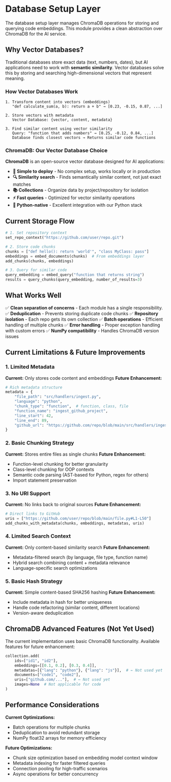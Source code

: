 # Database Setup Layer

The database setup layer manages ChromaDB operations for storing and querying code embeddings. This module provides a clean abstraction over ChromaDB for the AI service.

## Why Vector Databases?

Traditional databases store exact data (text, numbers, dates), but AI applications need to work with **semantic similarity**. Vector databases solve this by storing and searching high-dimensional vectors that represent meaning.

### How Vector Databases Work

```text
1. Transform content into vectors (embeddings)
   "def calculate_sum(a, b): return a + b" → [0.23, -0.15, 0.87, ...]

2. Store vectors with metadata
   Vector Database: {vector, content, metadata}

3. Find similar content using vector similarity
   Query: "function that adds numbers" → [0.25, -0.12, 0.84, ...]
   Database finds closest vectors → Returns similar code functions
```

### ChromaDB: Our Vector Database Choice

**ChromaDB** is an open-source vector database designed for AI applications:

- **🚀 Simple to deploy** - No complex setup, works locally or in production
- **🔍 Similarity search** - Finds semantically similar content, not just exact matches
- **📚 Collections** - Organize data by project/repository for isolation
- **⚡ Fast queries** - Optimized for vector similarity operations
- **🐍 Python-native** - Excellent integration with our Python stack

## Current Storage Flow

```python
# 1. Set repository context
set_repo_context("https://github.com/user/repo.git")

# 2. Store code chunks
chunks = ["def hello(): return 'world'", "class MyClass: pass"]
embeddings = embed_documents(chunks)  # From embeddings layer
add_chunks(chunks, embeddings)

# 3. Query for similar code
query_embedding = embed_query("function that returns string")
results = query_chunks(query_embedding, number_of_results=3)
```

## What Works Well

✅ **Clean separation of concerns** - Each module has a single responsibility.
✅ **Deduplication** - Prevents storing duplicate code chunks
✅ **Repository isolation** - Each repo gets its own collection
✅ **Batch operations** - Efficient handling of multiple chunks
✅ **Error handling** - Proper exception handling with custom errors
✅ **NumPy compatibility** - Handles ChromaDB version issues

## Current Limitations & Future Improvements

### 1. **Limited Metadata**

**Current:** Only stores code content and embeddings
**Future Enhancement:**

```python
# Rich metadata structure
metadata = {
    "file_path": "src/handlers/ingest.py",
    "language": "python",
    "chunk_type": "function",  # function, class, file
    "function_name": "ingest_github_project",
    "line_start": 42,
    "line_end": 89,
    "github_url": "https://github.com/repo/blob/main/src/handlers/ingest.py#L42-L89"
}
```

### 2. **Basic Chunking Strategy**

**Current:** Stores entire files as single chunks
**Future Enhancement:**

- Function-level chunking for better granularity
- Class-level chunking for OOP contexts
- Semantic code parsing (AST-based for Python, regex for others)
- Import statement preservation

### 3. **No URI Support**

**Current:** No links back to original sources
**Future Enhancement:**

```python
# Direct links to GitHub
uris = ["https://github.com/user/repo/blob/main/file.py#L1-L50"]
add_chunks_with_metadata(chunks, embeddings, metadatas, uris)
```

### 4. **Limited Search Context**

**Current:** Only content-based similarity search
**Future Enhancement:**

- Metadata-filtered search (by language, file type, function name)
- Hybrid search combining content + metadata relevance
- Language-specific search optimizations

### 5. **Basic Hash Strategy**

**Current:** Simple content-based SHA256 hashing
**Future Enhancement:**

- Include metadata in hash for better uniqueness
- Handle code refactoring (similar content, different locations)
- Version-aware deduplication

## ChromaDB Advanced Features (Not Yet Used)

The current implementation uses basic ChromaDB functionality. Available features for future enhancement:

```python
collection.add(
    ids=["id1", "id2"],
    embeddings=[[0.1, 0.2], [0.3, 0.4]],
    metadatas=[{"lang": "python"}, {"lang": "js"}],  # ← Not used yet
    documents=["code1", "code2"],
    uris=["github.com/..."],  # ← Not used yet
    images=None  # Not applicable for code
)
```

## Performance Considerations

**Current Optimizations:**

- Batch operations for multiple chunks
- Deduplication to avoid redundant storage
- NumPy float32 arrays for memory efficiency

**Future Optimizations:**

- Chunk size optimization based on embedding model context window
- Metadata indexing for faster filtered queries
- Connection pooling for high-traffic scenarios
- Async operations for better concurrency
